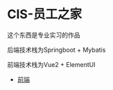 # CIS-员工之家
这个东西是专业实习的作品

后端技术栈为Springboot + Mybatis

前端技术栈为Vue2 + ElementUI

- [前端](https://github.com/KumaJie/CIS-HOME)